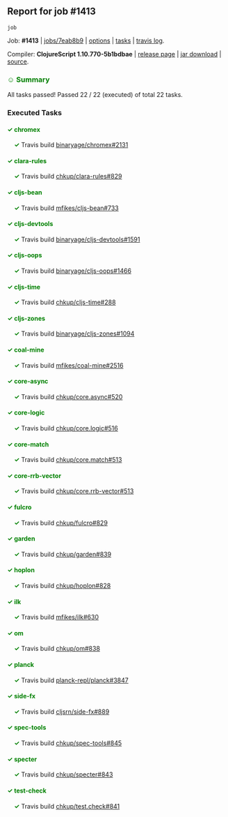 ## Report for job #1413
```
job
```


Job: **#1413** | [jobs/7eab8b9](https://github.com/cljs-oss/canary/commit/7eab8b95ea1b2f10aa4998df7fb3001a28628298) | [options](options.edn) | [tasks](tasks.edn) | [travis log](https://travis-ci.org/cljs-oss/canary/builds/689600831).

Compiler: **ClojureScript 1.10.770-5b1bdbae** | [release page](https://github.com/cljs-oss/canary/releases/tag/r1.10.770-5b1bdbae) | [jar download](https://github.com/cljs-oss/canary/releases/download/r1.10.770-5b1bdbae/clojurescript-1.10.770-5b1bdbae.jar) | [source](https://github.com/clojure/clojurescript/commit/5b1bdbae9ab44ce86015e5fc6c95ef5ac86ca9b9).

### <b style='color:green'>☺ Summary</b>

All tasks passed! Passed 22 / 22 (executed) of total 22 tasks.

### Executed Tasks

#### <b style='color:green'>&#x2713; chromex</b>
&nbsp;&nbsp;&nbsp;&nbsp;<b style='color:green'>&#x2713;</b> Travis build [binaryage/chromex#2131](https://travis-ci.org/binaryage/chromex/builds/689601484)<br>

#### <b style='color:green'>&#x2713; clara-rules</b>
&nbsp;&nbsp;&nbsp;&nbsp;<b style='color:green'>&#x2713;</b> Travis build [chkup/clara-rules#829](https://travis-ci.org/chkup/clara-rules/builds/689601491)<br>

#### <b style='color:green'>&#x2713; cljs-bean</b>
&nbsp;&nbsp;&nbsp;&nbsp;<b style='color:green'>&#x2713;</b> Travis build [mfikes/cljs-bean#733](https://travis-ci.org/mfikes/cljs-bean/builds/689601504)<br>

#### <b style='color:green'>&#x2713; cljs-devtools</b>
&nbsp;&nbsp;&nbsp;&nbsp;<b style='color:green'>&#x2713;</b> Travis build [binaryage/cljs-devtools#1591](https://travis-ci.org/binaryage/cljs-devtools/builds/689601508)<br>

#### <b style='color:green'>&#x2713; cljs-oops</b>
&nbsp;&nbsp;&nbsp;&nbsp;<b style='color:green'>&#x2713;</b> Travis build [binaryage/cljs-oops#1466](https://travis-ci.org/binaryage/cljs-oops/builds/689601512)<br>

#### <b style='color:green'>&#x2713; cljs-time</b>
&nbsp;&nbsp;&nbsp;&nbsp;<b style='color:green'>&#x2713;</b> Travis build [chkup/cljs-time#288](https://travis-ci.org/chkup/cljs-time/builds/689601514)<br>

#### <b style='color:green'>&#x2713; cljs-zones</b>
&nbsp;&nbsp;&nbsp;&nbsp;<b style='color:green'>&#x2713;</b> Travis build [binaryage/cljs-zones#1094](https://travis-ci.org/binaryage/cljs-zones/builds/689601517)<br>

#### <b style='color:green'>&#x2713; coal-mine</b>
&nbsp;&nbsp;&nbsp;&nbsp;<b style='color:green'>&#x2713;</b> Travis build [mfikes/coal-mine#2516](https://travis-ci.org/mfikes/coal-mine/builds/689601525)<br>

#### <b style='color:green'>&#x2713; core-async</b>
&nbsp;&nbsp;&nbsp;&nbsp;<b style='color:green'>&#x2713;</b> Travis build [chkup/core.async#520](https://travis-ci.org/chkup/core.async/builds/689601533)<br>

#### <b style='color:green'>&#x2713; core-logic</b>
&nbsp;&nbsp;&nbsp;&nbsp;<b style='color:green'>&#x2713;</b> Travis build [chkup/core.logic#516](https://travis-ci.org/chkup/core.logic/builds/689601547)<br>

#### <b style='color:green'>&#x2713; core-match</b>
&nbsp;&nbsp;&nbsp;&nbsp;<b style='color:green'>&#x2713;</b> Travis build [chkup/core.match#513](https://travis-ci.org/chkup/core.match/builds/689601540)<br>

#### <b style='color:green'>&#x2713; core-rrb-vector</b>
&nbsp;&nbsp;&nbsp;&nbsp;<b style='color:green'>&#x2713;</b> Travis build [chkup/core.rrb-vector#513](https://travis-ci.org/chkup/core.rrb-vector/builds/689601549)<br>

#### <b style='color:green'>&#x2713; fulcro</b>
&nbsp;&nbsp;&nbsp;&nbsp;<b style='color:green'>&#x2713;</b> Travis build [chkup/fulcro#829](https://travis-ci.org/chkup/fulcro/builds/689601560)<br>

#### <b style='color:green'>&#x2713; garden</b>
&nbsp;&nbsp;&nbsp;&nbsp;<b style='color:green'>&#x2713;</b> Travis build [chkup/garden#839](https://travis-ci.org/chkup/garden/builds/689601633)<br>

#### <b style='color:green'>&#x2713; hoplon</b>
&nbsp;&nbsp;&nbsp;&nbsp;<b style='color:green'>&#x2713;</b> Travis build [chkup/hoplon#828](https://travis-ci.org/chkup/hoplon/builds/689601572)<br>

#### <b style='color:green'>&#x2713; ilk</b>
&nbsp;&nbsp;&nbsp;&nbsp;<b style='color:green'>&#x2713;</b> Travis build [mfikes/ilk#630](https://travis-ci.org/mfikes/ilk/builds/689601610)<br>

#### <b style='color:green'>&#x2713; om</b>
&nbsp;&nbsp;&nbsp;&nbsp;<b style='color:green'>&#x2713;</b> Travis build [chkup/om#838](https://travis-ci.org/chkup/om/builds/689601714)<br>

#### <b style='color:green'>&#x2713; planck</b>
&nbsp;&nbsp;&nbsp;&nbsp;<b style='color:green'>&#x2713;</b> Travis build [planck-repl/planck#3847](https://travis-ci.org/planck-repl/planck/builds/689601665)<br>

#### <b style='color:green'>&#x2713; side-fx</b>
&nbsp;&nbsp;&nbsp;&nbsp;<b style='color:green'>&#x2713;</b> Travis build [cljsrn/side-fx#889](https://travis-ci.org/cljsrn/side-fx/builds/689601622)<br>

#### <b style='color:green'>&#x2713; spec-tools</b>
&nbsp;&nbsp;&nbsp;&nbsp;<b style='color:green'>&#x2713;</b> Travis build [chkup/spec-tools#845](https://travis-ci.org/chkup/spec-tools/builds/689601612)<br>

#### <b style='color:green'>&#x2713; specter</b>
&nbsp;&nbsp;&nbsp;&nbsp;<b style='color:green'>&#x2713;</b> Travis build [chkup/specter#843](https://travis-ci.org/chkup/specter/builds/689601659)<br>

#### <b style='color:green'>&#x2713; test-check</b>
&nbsp;&nbsp;&nbsp;&nbsp;<b style='color:green'>&#x2713;</b> Travis build [chkup/test.check#841](https://travis-ci.org/chkup/test.check/builds/689601724)<br>